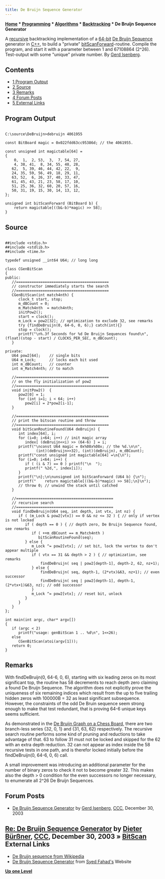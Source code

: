 ```yaml
---
title: De Bruijn Sequence Generator
---
```

**[Home](Home "Home") * [Programming](Programming "Programming") * [Algorithms](Algorithms "Algorithms") * [Backtracking](Backtracking "Backtracking") * De Bruijn Sequence Generator**

A [recursive](Recursion "Recursion") backtracking implementation of a [64-bit](Bitboards "Bitboards") [De Bruijn Sequence](De_Bruijn_Sequence "De Bruijn Sequence") generator in [C++](Cpp "Cpp"), to build a "private" [bitScanForward](BitScan#DeBruijnMultiplation "BitScan")-routine. Compile the program, and start it with a parameter between 1 and 67108864 (2^26). Test-output with some "unique" private number. By [Gerd Isenberg](Gerd_Isenberg "Gerd Isenberg").

## Contents

- [1 Program Output](#program-output)
- [2 Source](#source)
- [3 Remarks](#remarks)
- [4 Forum Posts](#forum-posts)
- [5 External Links](#external-links)

## Program Output

```

C:\source\DeBruijn>debruijn 4061955

const BitBoard magic = 0x022fdd63cc95386d; // the 4061955.

const unsigned int magictable[64] =
{
    0,  1,  2, 53,  3,  7, 54, 27,
    4, 38, 41,  8, 34, 55, 48, 28,
   62,  5, 39, 46, 44, 42, 22,  9,
   24, 35, 59, 56, 49, 18, 29, 11,
   63, 52,  6, 26, 37, 40, 33, 47,
   61, 45, 43, 21, 23, 58, 17, 10,
   51, 25, 36, 32, 60, 20, 57, 16,
   50, 31, 19, 15, 30, 14, 13, 12,
};

unsigned int bitScanForward (BitBoard b) {
    return magictable[((b&-b)*magic) >> 58];
}

```

## Source

```

##include <stdio.h>
##include <stdlib.h>
##include <time.h>

typedef unsigned __int64 U64; // long long

class CGenBitScan
{
public:
   //==========================================
   // constructor immediately starts the search
   //==========================================
   CGenBitScan(int match4nth) {
      clock_t start, stop;
      m_dBCount = 0;
      m_Match4nth  = match4nth;
      initPow2();
      start = clock();
      m_Lock = pow2[32]; // optimization to exclude 32, see remarks 
      try {findDeBruijn(0, 64-6, 0, 6);} catch(int){}
      stop = clock();
      printf("\n%.3f Seconds for %d De Bruijn Sequences found\n", (float)(stop - start) / CLOCKS_PER_SEC, m_dBCount);
   }

private:
   U64 pow2[64];    // single bits
   U64 m_Lock;      // locks each bit used
   int m_dBCount;   // counter
   int m_Match4nth; // to match

   //==========================================
   // on the fly initialization of pow2
   //==========================================
   void initPow2()  {
      pow2[0] = 1;
      for (int i=1; i < 64; i++)
         pow2[i] = 2*pow2[i-1];
   }

   //==========================================
   // print the bitscan routine and throw
   //==========================================
   void bitScanRoutineFound(U64 deBruijn) {
      int index[64], i;
      for (i=0; i<64; i++) // init magic array
         index[ (deBruijn<<i) >> (64-6) ] = i;
      printf("\nconst U64 magic = 0x%08x%08x; // the %d.\n\n",
              (int)(deBruijn>>32), (int)(deBruijn), m_dBCount);
      printf("const unsigned int magictable[64] =\n{\n");
      for (i=0; i<64; i++) {
         if ( (i & 7) == 0 ) printf("\n  ");
         printf(" %2d,", index[i]);
      }
      printf("\n};\n\nunsigned int bitScanForward (U64 b) {\n");
      printf("    return magictable[((b&-b)*magic) >> 58];\n}\n");
      // throw 0; // unwind the stack until catched
   }

   //============================================
   // recursive search
   //============================================
   void findDeBruijn(U64 seq, int depth, int vtx, int nz) {
      if ( (m_Lock & pow2[vtx]) == 0 && nz <= 32 ) { // only if vertex is not locked
         if ( depth == 0 ) { // depth zero, De Bruijn Sequence found, see remarks
            if ( ++m_dBCount == m_Match4nth )
               bitScanRoutineFound(seq);
         } else {
            m_Lock ^= pow2[vtx]; // set bit, lock the vertex to don't appear multiple
            if ( vtx == 31 && depth > 2 ) { // optimization, see remarks
                findDeBruijn( seq | pow2[depth-1], depth-2, 62, nz+1);
            } else {
                findDeBruijn( seq, depth-1, (2*vtx)&63, nz+1); // even successor
                findDeBruijn( seq | pow2[depth-1], depth-1, (2*vtx+1)&63, nz); // odd successor
            }
            m_Lock ^= pow2[vtx]; // reset bit, unlock
         }
      }
   }
};

int main(int argc, char* argv[])
{
   if (argc < 2)
      printf("usage: genBitScan 1 .. %d\n", 1<<26);
   else
      CGenBitScan(atoi(argv[1]));
   return 0;
}

```

## Remarks

With findDeBruijn(0, 64-6, 0, 6), starting with six leading zeros on its most significant top, the routine has 58 decrements to reach depth zero claiming a found De Bruijn Sequence. The algorithm does not explicitly prove the uniqueness of six remaining indices which result from the up to five trailing hidden zeros with 100000B = 32 as least significant subsequence. However, the constraints of the odd De Bruin sequence seem strong enough to make that test redundant, that is proving 64-6 unique keys seems sufficient.

As demonstrated in the [De Bruijn Graph on a Chess Board](De_Bruijn_Sequence#BruijnGraphChessBoard "De Bruijn Sequence"), there are two branch-less series {32, 0, 1} and {31, 63, 62} respectively. The recursive search routine performs some kind of pruning and reductions to take advantage of that. 63 to follow 31 must not be locked and skipped for the 62 with an extra depth reduction. 32 can not appear as index inside the 58 recursive tests in one path, and is therefor locked initially before the findDeBruijn(0, 64-6, 0, 6) call.

A small improvement was introducing an additional parameter for the number of binary zeros to check it not to become greater 32. This makes also the depth > 0 condition for the even successors no longer necessary, to enumerate all 2^26 De Bruijn Sequences.

## Forum Posts

- [De Bruijn Sequence Generator](https://www.stmintz.com/ccc/index.php?id=339184) by [Gerd Isenberg](Gerd_Isenberg "Gerd Isenberg"), [CCC](CCC "CCC"), December 30, 2003

## [Re: De Bruijn Sequence Generator](https://www.stmintz.com/ccc/index.php?id=339225) by [Dieter Bürßner](Dieter_B%C3%BCr%C3%9Fner "Dieter Bürßner"), [CCC](CCC "CCC"), December 30, 2003 » [BitScan](BitScan "BitScan") External Links

- [De Bruijn sequence from Wikipedia](https://en.wikipedia.org/wiki/De_Bruijn_sequence)
- [De Bruijn Sequence Generator](https://sites.google.com/site/sydfhd/articles-tutorials/de-bruijn-sequence-generator) from [Syed Fahad's](Syed_Fahad "Syed Fahad") Website

**[Up one Level](Backtracking "Backtracking")**

